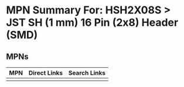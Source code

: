 



# MPN Summary For: HSH2X08S > JST SH (1 mm) 16 Pin (2x8) Header (SMD)

## MPNs
  

|MPN|Direct Links|Search Links|
| :--- | :--- | :--- |
||||

